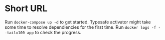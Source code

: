 # Short URL

Run ```docker-compose up -d``` to get started.
Typesafe activator might take some time to resolve dependiencies for the first time. Run ```docker logs -f --tail=100 app``` to check the progress.


